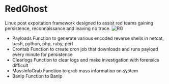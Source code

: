 # RedGhost
Linux post expoitation framework designed to assist red teams gaining persistence, reconnaissance and leaving no trace. 
![RG](https://user-images.githubusercontent.com/44454186/59882540-05096e80-93a2-11e9-8886-1bacd91b45dc.PNG)
- Payloads
Function to generate various encoded reverse shells in
netcat, bash, python, php, ruby, perl
- Crontab
Function to create cron job that downloads and runs payload every minute for persistence
- Clearlogs
Function to clear logs and make investigation with forensics difficult
- MassInfoGrab
Function to grab mass information on system
- BanIp
Function to BanIp
